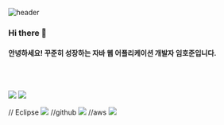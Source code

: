 ![header](https://capsule-render.vercel.app/api?type=cylinder&color=000000&height=150&section=header&text=hojun9393's&nbsp;Github&fontColor=ffffff&fontSize=70&animation=fadeIn&fontAlignY=55&desc=%20&descAlignY=62&descAlign=62)

### Hi there 👋
#### 안녕하세요! 꾸준히 성장하는 자바 웹 어플리케이션 개발자 임호준입니다.

<!--
**hojun9393/hojun9393** is a ✨ _special_ ✨ repository because its `README.md` (this file) appears on your GitHub profile.

Here are some ideas to get you started:

- 🔭 I’m currently working on ...
- 🌱 I’m currently learning ...
- 👯 I’m looking to collaborate on ...
- 🤔 I’m looking for help with ...
- 💬 Ask me about ...
- 📫 How to reach me: ...
- 😄 Pronouns: ...
- ⚡ Fun fact: ...
-->
<br><br>

<img src="https://img.shields.io/badge/JAVA-007396?style=for-the-badge&logo=java&logoColor=white">

<img src="https://img.shields.io/badge/MySQL-4479A1?style=for-the-badge&logo=MySQL&logoColor=white">

// Eclipse
<img src="https://img.shields.io/badge/Eclipse-2C2255?style=for-the-badge&logo=Eclipse%20IDE&logoColor=white">
//github
<img src="https://img.shields.io/badge/github-181717?style=for-the-badge&logo=github&logoColor=white">
//aws
<img src="https://img.shields.io/badge/aws-232F3E?style=for-the-badge&logo=aws&logoColor=white">
